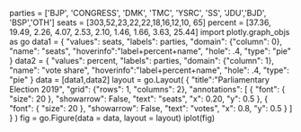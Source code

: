 parties = ['BJP', 'CONGRESS', 'DMK', 'TMC', 'YSRC', 'SS', 'JDU','BJD', 'BSP','OTH']
seats = [303,52,23,22,22,18,16,12,10, 65]
percent = [37.36, 19.49, 2.26, 4.07, 2.53, 2.10, 1.46, 1.66, 3.63, 25.44]
import plotly.graph_objs as go
data1 = {
   "values": seats,
   "labels": parties,
   "domain": {"column": 0},
   "name": "seats",
   "hoverinfo":"label+percent+name",
   "hole": .4,
   "type": "pie"
}
data2 = {
   "values": percent,
   "labels": parties,
   "domain": {"column": 1},
   "name": "vote share",
   "hoverinfo":"label+percent+name",
   "hole": .4,
   "type": "pie"
}
data = [data1,data2]
layout = go.Layout(
   {
      "title":"Parliamentary Election 2019",
      "grid": {"rows": 1, "columns": 2},
      "annotations": [
         {
            "font": {
               "size": 20
            },
            "showarrow": False,
            "text": "seats",
            "x": 0.20,
            "y": 0.5
         },
         {
            "font": {
               "size": 20
            },
            "showarrow": False,
            "text": "votes",
            "x": 0.8,
            "y": 0.5
         }
      ]
   }
)
fig = go.Figure(data = data, layout = layout)
iplot(fig)

